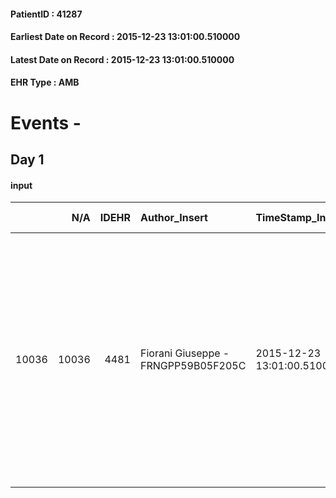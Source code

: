 
#### PatientID : 41287
#### Earliest Date on Record : 2015-12-23 13:01:00.510000
#### Latest Date on Record : 2015-12-23 13:01:00.510000
#### EHR Type : AMB

# Events - 

## Day 1

#### input
|       |    N/A |   IDEHR | Author_Insert                       | TimeStamp_Insert           | EHRType   |   PatientID |   IDDigitalSignDocument | persone_vicine   |   Unnamed: 0_x.1 |   IDANAMNESI_SOCIALE | Patient   | FamigliaAltro   | Paziente_T   | FamigliaAltro_T   |   Non_Rilevabile_x.1 | Note_Non_Rilevabile_x.1   | opt_Problemi   | Note_I                                                                                                                                                                                                     | ds_note_timori                                                                                                                                   | chk_competenza                                 | opt_paziente_a   | opt_famiglia_a   | opt_adeguatezza   | ds_note_ad                                                                                                                                         | opt_paziente_solo   | ds_note_con                                                                | opt_presente_assente   | Presenza_minori   | Caregiver_principale   | opt_capacita   | ds_familiari_coinv   | opt_necessario   | opt_presente   | opt_risorse_ec   | opt_paziente_psi   | opt_Ins_vol   | opt_paziente_ad   | opt_caregiver_ad   | opt_esenzione   | opt_inv_civile            | Needs               | Domestic partnership           | Fragility   | opt_disponibilita_f   | opt_indennita_acc   | opt_legge   | opt_famiglia_psi   | opt_disponibilit_paz   |
|------:|-------:|--------:|:------------------------------------|:---------------------------|:----------|------------:|------------------------:|:-----------------|-----------------:|---------------------:|:----------|:----------------|:-------------|:------------------|---------------------:|:--------------------------|:---------------|:-----------------------------------------------------------------------------------------------------------------------------------------------------------------------------------------------------------|:-------------------------------------------------------------------------------------------------------------------------------------------------|:-----------------------------------------------|:-----------------|:-----------------|:------------------|:---------------------------------------------------------------------------------------------------------------------------------------------------|:--------------------|:---------------------------------------------------------------------------|:-----------------------|:------------------|:-----------------------|:---------------|:---------------------|:-----------------|:---------------|:-----------------|:-------------------|:--------------|:------------------|:-------------------|:----------------|:--------------------------|:--------------------|:-------------------------------|:------------|:----------------------|:--------------------|:------------|:-------------------|:-----------------------|
| 10036 |  10036 |    4481 | Fiorani Giuseppe - FRNGPP59B05F205C | 2015-12-23 13:01:00.510000 | AMB       |       41287 |                  222955 | N/A              |             2132 |                 1440 | Si#1      | Si#1            | No#0         | Si#1              |                    0 | NR                        | No#0           | Il nipote √® informato della gravit√† e del precario equilibrio del quadro clinico,per gli importanti sintomi respiratori.Il pz ha capito che si tratta di una patologia grave,senza ulteriori indicazioni | Il pz non pu√≤ rientrare a casa per le difficolt√† della moglie.Viene richiesto il trasferimento in hospice per la gestione dei sintomi avanzati | competenza/capacit√† assistenziale caregiver#0 | Indefinite#2     | Congruenti#1     | Da valutare#2     | Esistono limiti di adeguatezza per le oggettive difficolt√† della moglie,la quale ha importanti limiti di autonomia ed √® assistita da una badante | No#0                | Vive con la moglie la quale ha limiti di autonomia.E' presente una badante | Presente#1             | No#0              | Il nipote Silvano      | Adeguato#0     | Nessuno              | Si#1             | Si#1           | Adeguate#1       | No#0               | No#0          | Totale#2          | Totale#2           | No#0            | in fase di accertamento#2 | Clinici#0;Sociali#1 | Coniuge/Convivente#0;Badante#1 | nessuna#0   | Si#1                  | No#0                | No#0        | No#0               | Si#1                   |


